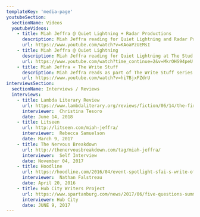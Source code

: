 ```yaml
---
templateKey: 'media-page'
youtubeSection:
  sectionName: Videos
  youtubeVideos: 
    - title: Miah Jeffra @ Quiet Lightning + Radar Productions
      description: Miah Jeffra reading for Quiet Lightning and Radar Productions at Eureka Valley Rec Center on February 7th 2016
      url: https://www.youtube.com/watch?v=KAoaPzUEMsI
    - title: Miah Jeffra @ Quiet Lightning
      description: Miah Jeffra reading for Quiet Lightning at The Stud Bar on Monday, February 6, 2017.
      url: https://www.youtube.com/watch?time_continue=2&v=MkrOHS94peU
    - title: Miah Jeffra « The Write Stuff
      description: Miah Jeffra reads as part of The Write Stuff series of interview profiles conducted by Litseen, featuring a different San Francisco/Bay Area author each week. 
      url: https://www.youtube.com/watch?v=hi7BjxFZdrU
interviewsSection:
  sectionName: Interviews / Reviews
  interviews: 
    - title: Lambda Literary Review
      url: https://www.lambdaliterary.org/reviews/fiction/06/14/the-first-church-of-whats-happening-by-miah-jeffra/
      interviewer:  Christina Tesoro
      date: June 14, 2018
    - title: Litseen
      url: http://litseen.com/miah-jeffra/
      interviewer:  Rebecca Samuelson
      date: March 9, 2017 
    - title: The Nervous Breakdown
      url: http://thenervousbreakdown.com/tag/miah-jeffra/
      interviewer:  Self Interview
      date: November 04, 2017 
    - title: Hoodline
      url: https://hoodline.com/2016/04/event-spotlight-sfai-s-write-of-way-literary-festival-features-students-small-press
      interviewer:  Nathan Falstreau
      date: April 20, 2016 
    - title: Hub City Writers Project
      url: https://www.spartanburg.com/news/2017/06/five-questions-summer-2017-writer-residence-miah-jeffra/
      interviewer: Hub City
      date: JUNE 9, 2017          
---
```

